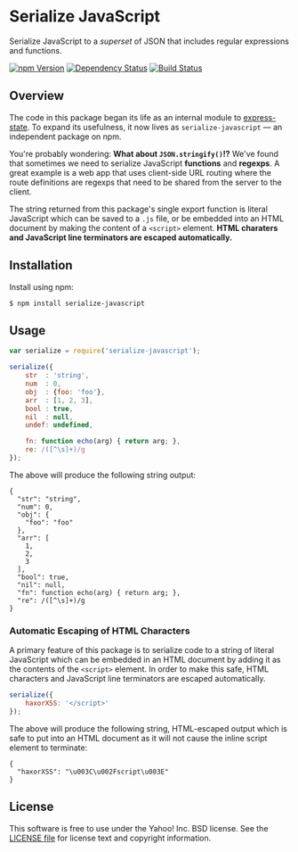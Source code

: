 Serialize JavaScript
====================

Serialize JavaScript to a _superset_ of JSON that includes regular expressions and functions.

[![npm Version][npm-badge]][npm]
[![Dependency Status][david-badge]][david]
[![Build Status][travis-badge]][travis]

## Overview

The code in this package began its life as an internal module to [express-state][]. To expand its usefulness, it now lives as `serialize-javascript` — an independent package on npm.

You're probably wondering: **What about `JSON.stringify()`!?** We've found that sometimes we need to serialize JavaScript **functions** and **regexps**. A great example is a web app that uses client-side URL routing where the route definitions are regexps that need to be shared from the server to the client.

The string returned from this package's single export function is literal JavaScript which can be saved to a `.js` file, or be embedded into an HTML document by making the content of a `<script>` element. **HTML charaters and JavaScript line terminators are escaped automatically.**

## Installation

Install using npm:

```shell
$ npm install serialize-javascript
```

## Usage

```js
var serialize = require('serialize-javascript');

serialize({
    str  : 'string',
    num  : 0,
    obj  : {foo: 'foo'},
    arr  : [1, 2, 3],
    bool : true,
    nil  : null,
    undef: undefined,

    fn: function echo(arg) { return arg; },
    re: /([^\s]+)/g
});
```

The above will produce the following string output:

```
{
  "str": "string",
  "num": 0,
  "obj": {
    "foo": "foo"
  },
  "arr": [
    1,
    2,
    3
  ],
  "bool": true,
  "nil": null,
  "fn": function echo(arg) { return arg; },
  "re": /([^\s]+)/g
}
```

### Automatic Escaping of HTML Characters

A primary feature of this package is to serialize code to a string of literal JavaScript which can be embedded in an HTML document by adding it as the contents of the `<script>` element. In order to make this safe, HTML characters and JavaScript line terminators  are escaped automatically.

```js
serialize({
    haxorXSS: '</script>'
});
```

The above will produce the following string, HTML-escaped output which is safe to put into an HTML document as it will not cause the inline script element to terminate:

```
{
  "haxorXSS": "\u003C\u002Fscript\u003E"
}
```

## License

This software is free to use under the Yahoo! Inc. BSD license.
See the [LICENSE file][LICENSE] for license text and copyright information.


[npm]: https://www.npmjs.org/package/serialize-javascript
[npm-badge]: https://img.shields.io/npm/v/serialize-javascript.svg?style=flat-square
[david]: https://david-dm.org/yahoo/serialize-javascript
[david-badge]: https://img.shields.io/david/yahoo/serialize-javascript.svg?style=flat-square
[travis]: https://travis-ci.org/yahoo/serialize-javascript
[travis-badge]: https://img.shields.io/travis/yahoo/serialize-javascript.svg?style=flat-square
[express-state]: https://github.com/yahoo/express-state
[LICENSE]: https://github.com/yahoo/serialize-javascript/blob/master/LICENSE
